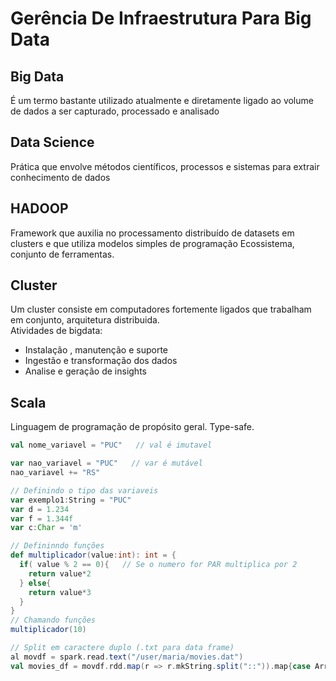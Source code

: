 # Gerência De Infraestrutura Para Big Data
## Big Data
É um termo bastante utilizado atualmente e diretamente ligado ao volume de dados a ser capturado, processado e analisado

## Data Science
Prática que envolve métodos científicos, processos e sistemas para extrair conhecimento de dados

## HADOOP
Framework que auxilia no processamento distribuído de datasets em clusters e que utiliza modelos simples de programação
Ecossistema, conjunto de ferramentas.

## Cluster
Um cluster consiste em computadores fortemente ligados que trabalham em conjunto, arquitetura distribuida.\
Atividades de bigdata:
- Instalação , manutenção e suporte
- Ingestão e transformação dos dados
- Analise e geração de insights

## Scala
Linguagem de programação de propósito geral. Type-safe.
~~~scala
val nome_variavel = "PUC"   // val é imutavel

var nao_variavel = "PUC"   // var é mutável
nao_variavel += "RS"

// Definindo o tipo das variaveis
var exemplo1:String = "PUC"
var d = 1.234
var f = 1.344f
var c:Char = 'm'

// Defininndo funções
def multiplicador(value:int): int = {
  if( value % 2 == 0){   // Se o numero for PAR multiplica por 2
    return value*2
  } else{
    return value*3
  }
}
// Chamando funções
multiplicador(10)

// Split em caractere duplo (.txt para data frame)
al movdf = spark.read.text("/user/maria/movies.dat")
val movies_df = movdf.rdd.map(r => r.mkString.split("::")).map{case Array(a, b, c) => (a, b, c)}.toDF("Id", "titulo", "genero")
~~~
